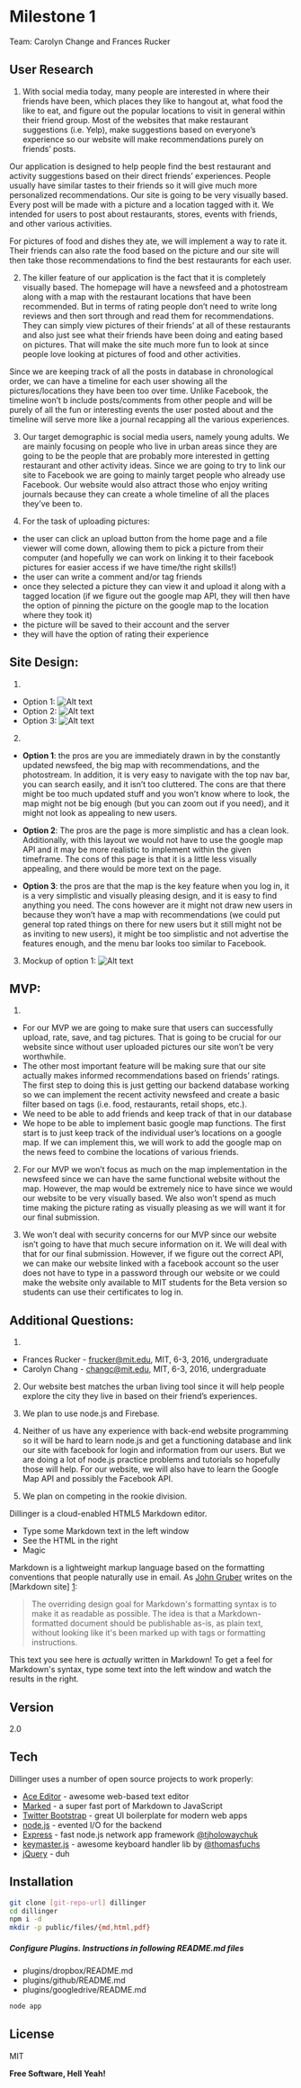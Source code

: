 Milestone 1
=========
Team: Carolyn Change and Frances Rucker

User Research
-----
1. With social media today, many people are interested in where their friends have been, which places they like to hangout at, what food the like to eat, and figure out the popular locations to visit in general within their friend group.  Most of the websites that make restaurant suggestions (i.e. Yelp), make suggestions based on everyone’s experience so our website will make recommendations purely on friends’ posts. 
 
 Our application is designed to help people find the best restaurant and activity suggestions based on their direct friends’ experiences. People usually have similar tastes to their friends so it will give much more personalized recommendations. Our site is going to be very visually based.  
Every post will be made with a picture and a location tagged with it.  We intended for users to post about restaurants, stores, events with friends, and other various activities. 

 For pictures of food and dishes they ate, we will implement a way to rate it. Their friends can also rate the food based on the picture and our site will then take those recommendations to find the best restaurants for each user. 

2. The killer feature of our application is the fact that it is completely visually based. The homepage will have a newsfeed and a photostream along with a map with the restaurant locations that have been recommended. But in terms of rating people don’t need to write long reviews and then sort through and read them for recommendations. They can simply view pictures of their friends’ at all of these restaurants and also just see what their friends have been doing and eating based on pictures. That will make the site much more fun to look at since people love looking at pictures of food and other activities. 

 Since we are keeping track of all the posts in database in chronological order, we can have a timeline for each user showing all the pictures/locations they have been too over time.  Unlike Facebook, the timeline won’t b include posts/comments from other people and will be purely of all the fun or interesting events the user posted about and the timeline will serve more like a journal recapping all the various experiences.

3. Our target demographic is social media users, namely young adults. We are mainly focusing on people who live in urban areas since they are going to be the people that are probably more interested in getting restaurant and other activity ideas. Since we are going to try to link our site to Facebook we are going to mainly target people who already use Facebook.  Our website would also attract those who enjoy writing journals because they can create a whole timeline of all the places they’ve been to.

4. For the task of uploading pictures: 

 * the user can click an upload button from the home page and a file viewer will come down, allowing them to pick a picture from their computer (and hopefully we can work on linking it to their facebook pictures for easier access if we have time/the right skills!)
 * the user can write a comment and/or tag friends
 * once they selected a picture they can view it and upload it along with a tagged location (if we figure out the google map API, they will then have the option of pinning the picture on the google map to the location where they took it)
 * the picture will be saved to their account and the server
 * they will have the option of rating their experience

Site Design:
-----
1. 
 - Option 1:
![Alt text](https://github.com/cmchang/6.470/blob/master/Competition/Milestones/Milestone1/photos/photo1.jpg)
 - Option 2:
![Alt text](https://github.com/cmchang/6.470/blob/master/Competition/Milestones/Milestone1/photos/photo2.jpg)
 - Option 3:
![Alt text](https://github.com/cmchang/6.470/blob/master/Competition/Milestones/Milestone1/photos/photo3.jpg)

2. 

 - **Option 1**: the pros are you are immediately drawn in by the constantly updated newsfeed, the big map with recommendations, and the photostream. In addition, it is very easy to navigate with the top nav bar, you can search easily, and it isn’t too cluttered. The cons are that there might be too much updated stuff and you won’t know where to look, the map might not be big enough (but you can zoom out if you need), and it might not look as appealing to new users. 

 - **Option 2**: The pros are the page is more simplistic and has a clean look. Additionally, with this layout we would not have to use the google map API and it may be more realistic to implement within the given timeframe. The cons of this page is that it is a little less visually appealing, and there would be more text on the page.

 - **Option 3**: the pros are that the map is the key feature when you log in, it is a very simplistic and visually pleasing design, and it is easy to find anything you need. The cons however are it might not draw new users in because they won’t have a map with recommendations (we could put general top rated things on there for new users but it still might not be as inviting to new users), it might be too simplistic and not advertise the features enough, and the menu bar looks too similar to Facebook.

3. Mockup of option 1:
![Alt text](https://github.com/cmchang/6.470/blob/master/Competition/Milestones/Milestone1/photos/photo4.jpg)

MVP:
---------
1. 
 - For our MVP we are going to make sure that users can successfully upload, rate, save, and tag pictures.  That is going to be crucial for our website since without user uploaded pictures our site won’t be very worthwhile. 
 - The other most important feature will be making sure that our site actually makes informed recommendations based on friends’ ratings.  The first step to doing this is just getting our backend database working so we can implement the recent activity newsfeed and create a basic filter based on tags (i.e. food, restaurants, retail shops, etc.).
 - We need to be able to add friends and keep track of that in our database 
 - We hope to be able to implement basic google map functions.  The first start is to just keep track of the individual user’s locations on a google map.  If we can implement this, we will work to add the google map on the news feed to combine the locations of various friends.

2. For our MVP we won’t focus as much on the map implementation in the newsfeed since we can have the same functional website without the map.  However, the map would be extremely nice to have since we would our website to be very visually based.  We also won’t spend as much time making the picture rating as visually pleasing as we will want it for our final submission. 

3. We won’t deal with security concerns for our MVP since our website isn’t going to have that much secure information on it. We will deal with that for our final submission.  However, if we figure out the correct API, we can make our website linked with a facebook account so the user does not have to type in a password through our website or we could make the website only available to MIT students for the Beta version so students can use their certificates to log in. 

Additional Questions:
----------
1. 
 - Frances Rucker - frucker@mit.edu, MIT, 6-3, 2016, undergraduate
 - Carolyn Chang - changc@mit.edu, MIT, 6-3, 2016, undergraduate

2. Our website best matches the urban living tool since it will help people explore the city they live in based on their friend’s experiences.

3. We plan to use node.js and Firebase.

4. Neither of us have any experience with back-end website programming so it will be hard to learn node.js and get a functioning database and link our site with facebook for login and information from our users. But we are doing a lot of node.js practice problems and tutorials so hopefully those will help.  For our website, we will also have to learn the Google Map API and possibly the Facebook API. 

5. We plan on competing in the rookie division. 

Dillinger is a cloud-enabled HTML5 Markdown editor.

  - Type some Markdown text in the left window
  - See the HTML in the right
  - Magic

Markdown is a lightweight markup language based on the formatting conventions that people naturally use in email.  As [John Gruber] writes on the [Markdown site] [1]:

> The overriding design goal for Markdown's
> formatting syntax is to make it as readable 
> as possible. The idea is that a
> Markdown-formatted document should be
> publishable as-is, as plain text, without
> looking like it's been marked up with tags
> or formatting instructions.

This text you see here is *actually* written in Markdown! To get a feel for Markdown's syntax, type some text into the left window and watch the results in the right.  

Version
----

2.0

Tech
-----------

Dillinger uses a number of open source projects to work properly:

* [Ace Editor] - awesome web-based text editor
* [Marked] - a super fast port of Markdown to JavaScript
* [Twitter Bootstrap] - great UI boilerplate for modern web apps
* [node.js] - evented I/O for the backend
* [Express] - fast node.js network app framework [@tjholowaychuk]
* [keymaster.js] - awesome keyboard handler lib by [@thomasfuchs]
* [jQuery] - duh 

Installation
--------------

```sh
git clone [git-repo-url] dillinger
cd dillinger
npm i -d
mkdir -p public/files/{md,html,pdf}
```

##### Configure Plugins. Instructions in following README.md files

* plugins/dropbox/README.md
* plugins/github/README.md
* plugins/googledrive/README.md

```sh
node app
```


License
----

MIT


**Free Software, Hell Yeah!**

[john gruber]:http://daringfireball.net/
[@thomasfuchs]:http://twitter.com/thomasfuchs
[1]:http://daringfireball.net/projects/markdown/
[marked]:https://github.com/chjj/marked
[Ace Editor]:http://ace.ajax.org
[node.js]:http://nodejs.org
[Twitter Bootstrap]:http://twitter.github.com/bootstrap/
[keymaster.js]:https://github.com/madrobby/keymaster
[jQuery]:http://jquery.com
[@tjholowaychuk]:http://twitter.com/tjholowaychuk
[express]:http://expressjs.com

    